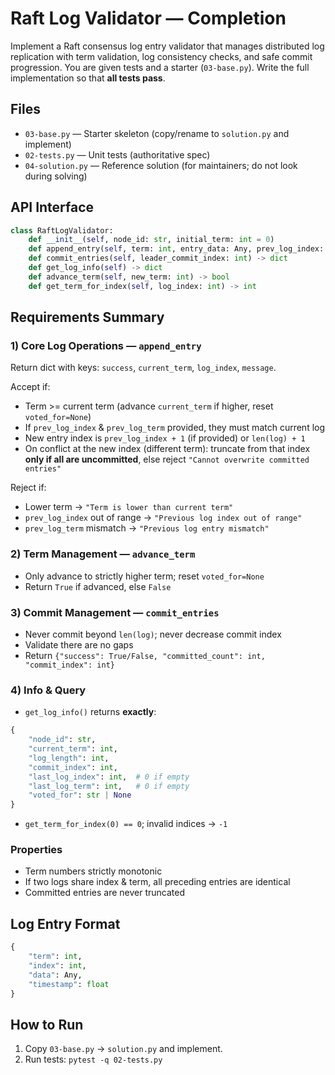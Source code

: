 # Raft Log Validator — Completion

Implement a Raft consensus log entry validator that manages distributed log replication with term validation, log consistency checks, and safe commit progression. You are given tests and a starter (`03-base.py`). Write the full implementation so that **all tests pass**.

## Files
- `03-base.py` — Starter skeleton (copy/rename to `solution.py` and implement)
- `02-tests.py` — Unit tests (authoritative spec)
- `04-solution.py` — Reference solution (for maintainers; do not look during solving)

## API Interface

```python
class RaftLogValidator:
    def __init__(self, node_id: str, initial_term: int = 0)
    def append_entry(self, term: int, entry_data: Any, prev_log_index: int = None, prev_log_term: int = None) -> dict
    def commit_entries(self, leader_commit_index: int) -> dict
    def get_log_info(self) -> dict
    def advance_term(self, new_term: int) -> bool
    def get_term_for_index(self, log_index: int) -> int
```

## Requirements Summary

### 1) Core Log Operations — `append_entry`
Return dict with keys: `success`, `current_term`, `log_index`, `message`.

Accept if:
- Term >= current term (advance `current_term` if higher, reset `voted_for=None`)
- If `prev_log_index` & `prev_log_term` provided, they must match current log
- New entry index is `prev_log_index + 1` (if provided) or `len(log) + 1`
- On conflict at the new index (different term): truncate from that index **only if all are uncommitted**, else reject `"Cannot overwrite committed entries"`

Reject if:
- Lower term → `"Term is lower than current term"`
- `prev_log_index` out of range → `"Previous log index out of range"`
- `prev_log_term` mismatch → `"Previous log entry mismatch"`

### 2) Term Management — `advance_term`
- Only advance to strictly higher term; reset `voted_for=None`
- Return `True` if advanced, else `False`

### 3) Commit Management — `commit_entries`
- Never commit beyond `len(log)`; never decrease commit index
- Validate there are no gaps
- Return `{"success": True/False, "committed_count": int, "commit_index": int}`

### 4) Info & Query
- `get_log_info()` returns **exactly**:
```python
{
    "node_id": str,
    "current_term": int,
    "log_length": int,
    "commit_index": int,
    "last_log_index": int,  # 0 if empty
    "last_log_term": int,   # 0 if empty
    "voted_for": str | None
}
```
- `get_term_for_index(0) == 0`; invalid indices → `-1`

### Properties
- Term numbers strictly monotonic
- If two logs share index & term, all preceding entries are identical
- Committed entries are never truncated

## Log Entry Format
```python
{
    "term": int,
    "index": int,
    "data": Any,
    "timestamp": float
}
```

## How to Run
1. Copy `03-base.py` → `solution.py` and implement.
2. Run tests: `pytest -q 02-tests.py`